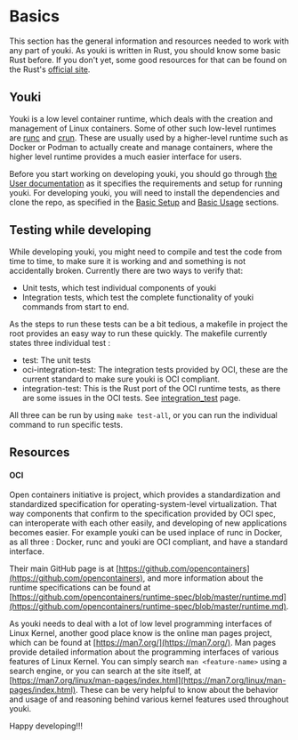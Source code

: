 # Basics

This section has the general information and resources needed to work with any part of youki. As youki is written in Rust, you should know some basic Rust before. If you don't yet, some good resources for that can be found on the Rust's [official site](https://www.rust-lang.org/learn).

## Youki

Youki is a low level container runtime, which deals with the creation and management of Linux containers. Some of other such low-level runtimes are [runc](https://github.com/opencontainers/runc) and [crun](https://github.com/containers/crun). These are usually used by a higher-level runtime such as Docker or Podman to actually create and manage containers, where the higher level runtime provides a much easier interface for users.

Before you start working on developing youki, you should go through [the User documentation](../user/introduction.md) as it specifies the requirements and setup for running youki. For developing youki, you will need to install the dependencies and clone the repo, as specified in the [Basic Setup](../user/basic_setup.md) and [Basic Usage](../user/basic_usage.md) sections.

## Testing while developing

While developing youki, you might need to compile and test the code from time to time, to make sure it is working and and something is not accidentally broken. Currently there are two ways to verify that:

- Unit tests, which test individual components of youki
- Integration tests, which test the complete functionality of youki commands from start to end.

As the steps to run these tests can be a bit tedious, a makefile in project the root provides an easy way to run these quickly. The makefile currently states three individual test :

- test: The unit tests
- oci-integration-test: The integration tests provided by OCI, these are the current standard to make sure youki is OCI compliant.
- integration-test: This is the Rust port of the OCI runtime tests, as there are some issues in the OCI tests. See [integration_test](./integration_test.md) page.

All three can be run by using `make test-all`, or you can run the individual command to run specific tests.

## Resources

#### OCI

Open containers initiative is project, which provides a standardization and standardized specification for operating-system-level virtualization. That way components that confirm to the specification provided by OCI spec, can interoperate with each other easily, and developing of new applications becomes easier. For example youki can be used inplace of runc in Docker, as all three : Docker, runc and youki are OCI compliant, and have a standard interface.

Their main GitHub page is at [https://github.com/opencontainers](https://github.com/opencontainers), and more information about the runtime specifications can be found at [https://github.com/opencontainers/runtime-spec/blob/master/runtime.md](https://github.com/opencontainers/runtime-spec/blob/master/runtime.md).

As youki needs to deal with a lot of low level programming interfaces of Linux Kernel, another good place know is the online man pages project, which can be found at [https://man7.org/](https://man7.org/). Man pages provide detailed information about the programming interfaces of various features of Linux Kernel. You can simply search `man <feature-name>` using a search engine, or you can search at the site itself, at [https://man7.org/linux/man-pages/index.html](https://man7.org/linux/man-pages/index.html). These can be very helpful to know about the behavior and usage of and reasoning behind various kernel features used throughout youki.

Happy developing!!!
